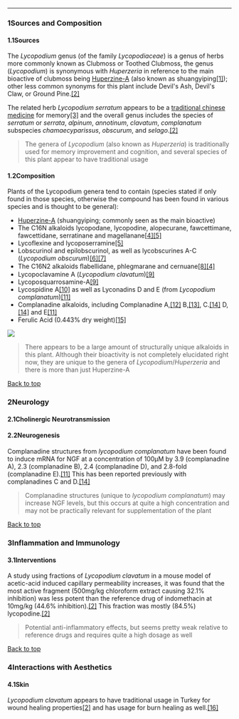 





---


### 1Sources and Composition

#### 1.1Sources


The *Lycopodium* genus (of the family *Lycopodiaceae*) is a genus of herbs more commonly known as Clubmoss or Toothed Clubmoss, the genus (*Lycopodium*) is synonymous with *Huperzeria* in reference to the main bioactive of clubmoss being [Huperzine-A](/supplements/huperzine-a/) (also known as shuangyiping[[1]](#ref1)); other less common synonyms for this plant include Devil's Ash, Devil's Claw, or Ground Pine.[[2]](#ref2)


The related herb *Lycopodium serratum* appears to be a [traditional chinese medicine](/supplements/traditional-chinese-medicine/) for memory[[3]](#ref3) and the overall genus includes the species of *serratum* or *serrata*, *alpinum*, *annotinum*, *clavatum*, *complanatum* subspecies *chamaecyparissus*, *obscurum*, and *selago*.[[2]](#ref2)



> The genera of *Lycopodium* (also known as *Huperzeria*) is traditionally used for memory improvement and cognition, and several species of this plant appear to have traditional usage


#### 1.2Composition


Plants of the Lycopodium genera tend to contain (species stated if only found in those species, otherwise the compound has been found in various species and is thought to be general):


* [Huperzine-A](/supplements/huperzine-a/) (shuangyiping; commonly seen as the main bioactive)
* The C16N alkaloids lycopodane, lycopodine, alopecurane, fawcettimane, fawcettidane, serratinane and magellanane[[4]](#ref4)[[5]](#ref5)
* Lycoflexine and lycoposerramine[[5]](#ref5)
* Lobscurinol and epilobscurinol, as well as lycobscurines A-C (*Lycopodium obscurum*)[[6]](#ref6)[[7]](#ref7)
* The C16N2 alkaloids ﬂabellidane, phlegmarane and cernuane[[8]](#ref8)[[4]](#ref4)
* Lycopoclavamine A (*Lycopodium clavatum*)[[9]](#ref9)
* Lycoposquarrosamine-A[[9]](#ref9)
* Lycospidine A[[10]](#ref10) as well as Lyconadins D and E (from *Lycopodium complanatum*)[[11]](#ref11)
* Complanadine alkaloids, including Complanadine A,[[12]](#ref12) B,[[13]](#ref13), C.[[14]](#ref14) D,[[14]](#ref14) and E[[11]](#ref11)
* Ferulic Acid (0.443% dry weight)[[15]](#ref15)

![](https://2e9be637a5b4415c18c5-5ddb36df15af65ab8482e83373c53fe5.ssl.cf1.rackcdn.com/images/254.png)
> There appears to be a large amount of structurally unique alkaloids in this plant. Although their bioactivity is not completely elucidated right now, they are unique to the genera of *Lycopodium*/*Huperzeria* and there is more than just Huperzine-A


[Back to top](#c-sources-and-composition)
### 2Neurology

#### 2.1Cholinergic Neurotransmission


#### 2.2Neurogenesis


Complanadine structures from *lycopodium complanatum* have been found to induce mRNA for NGF at a concentration of 100μM by 3.9 (complanadine A), 2.3 (complanadine B), 2.4 (complanadine D), and 2.8-fold (complanadine E).[[11]](#ref11) This has been reported previously with complanadines C and D.[[14]](#ref14)



> Complanadine structures (unique to *lycopodium complanatum*) may increase NGF levels, but this occurs at quite a high concentration and may not be practically relevant for supplementation of the plant


[Back to top](#c-neurology)
### 3Inflammation and Immunology

#### 3.1Interventions


A study using fractions of *Lycopodium clavatum* in a mouse model of acetic-acid induced capillary
permeability increases, it was found that the most active fragment (500mg/kg chloroform extract causing 32.1% inhibition) was less potent than the reference drug of indomethacin at 10mg/kg (44.6% inhibition).[[2]](#ref2) This fraction was mostly (84.5%) lycopodine.[[2]](#ref2)



> Potential anti-inflammatory effects, but seems pretty weak relative to reference drugs and requires quite a high dosage as well


[Back to top](#c-inflammation-and-immunology)
### 4Interactions with Aesthetics

#### 4.1Skin


*Lycopodium clavatum* appears to have traditional usage in Turkey for wound healing properties[[2]](#ref2) and has usage for burn healing as well.[[16]](#ref16)


 


